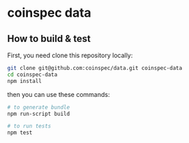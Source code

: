 # coinspec data

## How to build & test

First, you need clone this repository locally:
```bash
git clone git@github.com:coinspec/data.git coinspec-data
cd coinspec-data
npm install
```

then you can use these commands:
```bash
# to generate bundle
npm run-script build

# to run tests
npm test 
```
